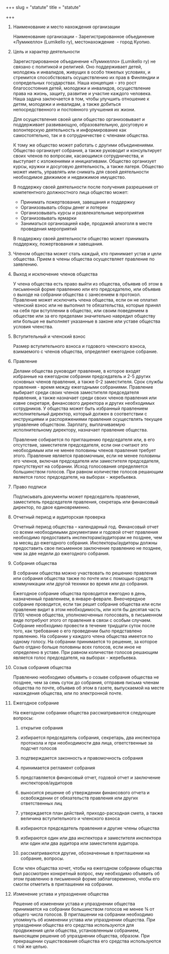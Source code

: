 +++
slug = "statute"
title = "statute"

+++
1. Наименование и место нахождения организации

    Наименование организации - Зарегистрированное объединение «Лумикелло» (Lumikello ry), местонахождение  - город Куопио.

2. Цель и характер деятельности

    Зарегистрированное объединение «Лумикелло» (Lumikello ry) не связано с политикой и религией. Оно поддерживает детей, молодежь и инвалидов, живущих в особо тяжелых условиях, и стремится способствовать осуществлению их прав в Финляндии и сопредельных государствах. Наша концепция - это рост благосостояния детей, молодежи и инвалидов, осуществление права на жизнь, защиту, развитие и участие каждого человека. Наша задача заключается в том, чтобы улучшить отношение к детям, молодежи и инвалидам, а также добиться непосредственного и постоянного улучшения их жизни.

    Для осуществления своей цели общество организовывает и поддерживает развивающую, образовательную, досуговую и волонтерскую деятельность и информирование как самостоятельно, так и в сотрудничестве с членами общества.

    К тому же общество может работать с другими объединениями. Общество организует собрания, а также руководит и консультирует своих членов по вопросам, касающимся сотрудничества, и выступает с изложениями и инициативами. Общество организует курсы, кружки и досуговую деятельность, а также лагеря. Общество может иметь, управлять или снимать для своей деятельности необходимое движимое и недвижимое имущество.

    В поддержку своей деятельности после получения разрешения от компетентного должностного лица общество может:

    * Принимать пожертвования, завещания и поддержку
    * Организовывать сборы денег и лотереи
    * Организовывать курсы и развлекательные мероприятия
    * Организовывать ярмарки
    * Заниматься организацией кафе, продажей алкоголя в месте проведения мероприятий

    В поддержку своей деятельности общество может принимать поддержку, пожертвования и завещания.

3. Членом общества может стать каждый, кто принимает устав и цели общества. Прием в члены общества осуществляет правление по заявлению.

4. Выход и исключение членов общества

    У члена общества есть право выйти из общества, объявив об этом в письменной форме правлению или его председателю, или объявив о выходе на собрании общества с занесением в протокол. Правление может исключить члена общества, если он не оплатил членский взнос или не выполнил те обязательства, которые принял на себя при вступлении в общество, или своим поведением в обществе или за его пределами значительно навредил обществу или больше не выполняет указанные в законе или уставе общества условия членства.

5. Вступительный и членский взнос

    Размер вступительного взноса и годового членского взноса, взимаемого с членов общества, определяет ежегодное собрание.

6. Правление

    Делами общества руководит правление, в которое входят избранные на ежегодном собрании председатель и 2-5 других основных членов правления, а также 0-2 заместителя. Срок службы правления - время между ежегодными собраниями. Правление выбирает среди своих членов заместителя председателя правления, а также назначает среди своих членов правления или извне секретаря, финансового директора и других необходимых сотрудников. У общества может быть избранный правлением исполнительный директор, который должен в соответствии с инструкциями и распоряжениями правления осуществлять текущее управление обществом. Зарплату, выплачиваемую исполнительному директору, назначает правление общества.

    Правление собирается по приглашению председателя или, в его отсутствие, заместителя председателя, если они считают это необходимым или не менее половины членов правления требует этого. Правление является правомочным, если не менее половины его членов, включая председателя или заместителя председателя, присутствуют на собрании. Исход голосования определяется большинством голосов. При равном количестве голосов решающим является голос председателя, на выборах - жеребьевка.

7. Право подписи

    Подписывать документы может председатель правления, заместитель председателя правления, секретарь или финансовый директор, по двое единовременно.

8. Отчетный период и аудиторская проверка

    Отчетный период общества – календарный год. Финансовый отчет со всеми необходимыми документами и годовой отчет правления необходимо предоставить инспекторам/аудиторам не позднее, чем за месяц до ежегодного собрания. Инспекторы/аудиторы должны предоставить свое письменное заключение правлению не позднее, чем за две недели до ежегодного собрания.

9. Собрания общества

    В собрании общества можно участвовать по решению правления или собрания общества также по почте или с помощью средств коммуникации или другой техники во время или до собрания.

    Ежегодное собрание общества проводится ежегодно в день, назначенный правлением, в январе-феврале. Внеочередное собрание проводится, если так решит собрание общества или если правление видит в этом необходимость, или хотя бы десятая часть (1/10) членов общества, уполномоченных голосовать, в письменном виде потребуют этого от правления в связи с особым случаем. Собрание необходимо провести в течение тридцати суток после того, как требование о его проведении было представлено правлению. На собрании у каждого члена общества имеется по одному голосу. На собрании принимается то решение, за которое было отдано больше половины всех голосов, если иное не определено в уставе. При равном количестве голосов решающим является голос председателя, на выборах - жеребьевка.

10. Созыв собрания общества

    Правлению необходимо объявить о созыве собрания общества не позднее, чем за семь суток до собрания, отправив письма членам общества по почте, объявив об этом в газете, выпускаемой на месте нахождения общества, или по электронной почте.

11. Ежегодное собрание

    На ежегодном собрании общества рассматриваются следующие вопросы:

    1. открытие собрания

    2. избирается председатель собрания, секретарь, два инспектора протокола и при необходимости два лица, ответственные за подсчет голосов

    3. подтверждается законность и правомочность собрания

    4. принимается регламент собрания

    5. представляется финансовый отчет, годовой отчет и заключение инспекторов/аудиторов

    6. выносится решение об утверждении финансового отчета и освобождении от обязательств правления или других ответственных лиц

    7. утверждается план действий, приходо-расходная смета, а также величина вступительного и членского взноса

    8. избираются председатель правления и другие члены общества

    9. избираются один или два инспектора и заместителя инспектора или один или два аудитора или заместителя аудитора.

    10. рассматриваются другие, обозначенные в приглашении на собрание, вопросы.

    Если член общества хочет, чтобы на ежегодном собрании общества был рассмотрен конкретный вопрос, ему необходимо объявить об этом правлению в письменной форме заблаговременно, чтобы его смогли отметить в приглашении на собрании.

12. Изменение устава и упразднение общества

    Решение об изменении устава и упразднении общества принимается на собрании большинством голосов не менее ¾ от общего числа голосов. В приглашении на собрании необходимо упомянуть об изменении устава или упразднении общества. При упразднении общества его средства используются для продвижения цели общества, установленным собранием, выносящем решение об упразднении общества, образом. При прекращении существования общества его средства используются с той же целью.
